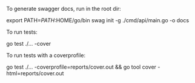 To generate swagger docs, run in the root dir:

export PATH=$PATH:$HOME/go/bin
swag init -g ./cmd/api/main.go -o docs

To run tests: 

go test ./... -cover

To run tests with a coverprofile:

go test ./... -coverprofile=reports/cover.out && go tool cover -html=reports/cover.out